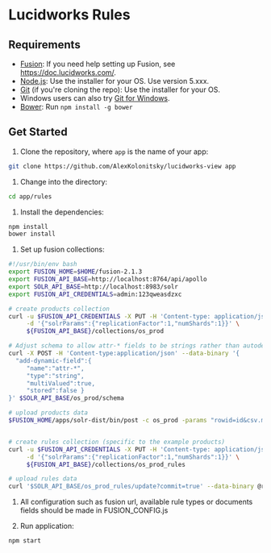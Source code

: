 # Lucidworks Rules
  

## Requirements

- [Fusion](https://doc.lucidworks.com/): If you need help setting up Fusion, see https://doc.lucidworks.com/.
- [Node.js](http://nodejs.org): Use the installer for your OS. Use version 5.xxx.
- [Git](http://git-scm.com/downloads) (if you're cloning the repo): Use the installer for your OS.
- Windows users can also try [Git for Windows](http://git-for-windows.github.io/).
- [Bower](http://bower.io): Run `npm install -g bower`

## Get Started

1. Clone the repository, where `app` is the name of your app:

  ```bash
  git clone https://github.com/AlexKolonitsky/lucidworks-view app
  ```

1. Change into the directory:

  ```bash
  cd app/rules
  ```

1. Install the dependencies:

  ```bash
  npm install
  bower install
  ```

1. Set up fusion collections:

  ```bash
  #!/usr/bin/env bash
  export FUSION_HOME=$HOME/fusion-2.1.3
  export FUSION_API_BASE=http://localhost:8764/api/apollo
  export SOLR_API_BASE=http://localhost:8983/solr
  export FUSION_API_CREDENTIALS=admin:123qweasdzxc
  
  # create products collection
  curl -u $FUSION_API_CREDENTIALS -X PUT -H 'Content-type: application/json' \
       -d '{"solrParams":{"replicationFactor":1,"numShards":1}}' \
       ${FUSION_API_BASE}/collections/os_prod
  
  # Adjust schema to allow attr-* fields to be strings rather than autodetected
  curl -X POST -H 'Content-type:application/json' --data-binary '{
    "add-dynamic-field":{
       "name":"attr-*",
       "type":"string",
       "multiValued":true,
       "stored":false }
  }' $SOLR_API_BASE/os_prod/schema
  
  # upload products data 
  $FUSION_HOME/apps/solr-dist/bin/post -c os_prod -params "rowid=id&csv.mv.separator=~&csv.mv.encapsulator=%60&f.PhraseText.split=true&f.Category-search.split=true&f.CategoryID.split=true&f.CategoryID.separator=~&f.Color-search.split=true&f.attr-__General__LNav_Colors.split=true&f.ImageData.split=true&f.attr-__General__LNavColorCategory.split=true&skip=_version_,Brand-search,Color-search,Category-no_stem,Name-search,Name-no_stem,Name-sort,Price-search,PricePerMonth-search,ProductID-search,autoPhrase_text,LastIndexed,_text_" products.csv

  
  # create rules collection (specific to the example products)
  curl -u $FUSION_API_CREDENTIALS -X PUT -H 'Content-type: application/json' \
       -d '{"solrParams":{"replicationFactor":1,"numShards":1}}' \
       ${FUSION_API_BASE}/collections/os_prod_rules
  
  # upload rules data
  curl '$SOLR_API_BASE/os_prod_rules/update?commit=true' --data-binary @rules.json -H 'Content-type:application/js'  
  ```
  
1. All configuration such as fusion url, available rule types or documents fields should be made in FUSION_CONFIG.js 

1. Run application:

  ```bash
  npm start
  ```

